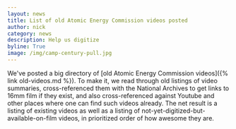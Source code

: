 ```yaml
---
layout: news
title: List of old Atomic Energy Commission videos posted
author: nick
category: news
description: Help us digitize
byline: True
image: /img/camp-century-pull.jpg
---
```


<div class="row">
<div class="col-md-8" markdown="1">

We've posted a big directory of [old Atomic Energy Commission videos]({% link
old-videos.md %}). To make it, we read through old listings of video summaries,
cross-referenced them with the National Archives to get links to 16mm film if
they exist, and also cross-referenced against Youtube and other places where one
can find such videos already. The net result is a listing of existing videos as
well as a listing of not-yet-digitized-but-available-on-film videos, in
prioritized order of how awesome they are.

</div></div>
